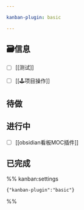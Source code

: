 ```yaml
---

kanban-plugin: basic

---
```


## 🗃️信息
- [ ] [[测试]]

- [ ] [[🕹️项目操作]]


## 待做



## 进行中

- [ ] [[obsidian看板MOC插件]]


## 已完成





%% kanban:settings
```
{"kanban-plugin":"basic"}
```
%%